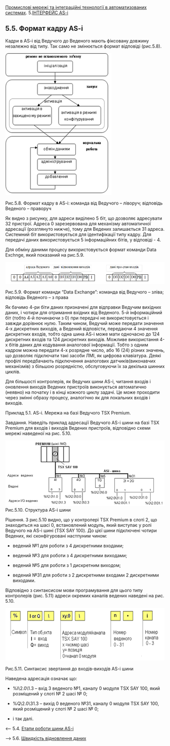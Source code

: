 [Промислові мережі та інтеграційні технології в автоматизованих системах](README.md). 5.[ІНТЕРФЕЙС AS-i](5.md)

## 5.5. Формат кадру AS-i

Кадри в AS-i від Ведучого до Веденого мають фіксовану довжину незалежно від типу. Так само не змінюється формат відповіді (рис.5.8).  

 ![img](media5/5_8.png)

Рис.5.8. Формат кадру в AS-i: команда від Ведучого – ліворуч; відповідь Веденого – праворуч

Як видно з рисунку, для адреси виділено 5 біт, що дозволяє адресувати 32 пристрої. Адреса 0 зарезервована для механізму автоматичної адресації (розглянуто нижче), тому для Ведених залишається 31 адреса. Системний біт використовується для ідентифікації типу кадру. Для передачі даних використовується 5 інформаційних бітів, у відповіді - 4.  

Для обміну даними процесу використовується формат команди Data Exchnge, який показаний на рис.5.9. 

![img](media5/5_9.png)

Рис.5.9. Формат команди “Data Exchange”: команда від Ведучого – зліва; відповідь Веденого – з права

Як бачимо 4-ри біти даних призначені для відправки Ведучим вихідних даних, і чотири для отримання вхідних від Веденого. 5-й інформаційний біт (тобто 4-й починаючи з 0) при передачі не використовується і завжди дорівнює нулю. Таким чином, Ведучий може передати значення 4-х дискретних виходів, а Ведений відповісти, передаючи 4 значення дискретних входів, тобто одна шина AS-i може мати одночасно до 124 дискретних входів та 124 дискретних виходів. Можливе використання 4-х бітів даних для кодування аналогової інформації. Тобто з одним кадром можна передати 4-х розрядне число, або 16 (24) різних значень, що дозволяє підключати такі засоби ЛМІ, як цифрова клавіатура. Деякі профілі передбачають підключення аналогових датчиків(виконавчих механізмів) з більшою розрядністю, обслуговуючи їх за декілька шинних циклів.

Для більшості контролерів, як Ведучих шини AS-i, читання входів і оновлення виходів Ведених пристроїв виконується автоматично (неявно) на початку і в кінці кожного циклу задачі. Це може проходити через змінні образу процесу, аналогічно як для локальних входів і виходів.

Приклад 5.1. AS-i. Мережа на базі Ведучого TSX Premium.

Завдання. Наведіть приклад адресації Ведучого AS-i шини на базі TSX Premium для входів і виходів Ведених пристроїв, відповідно схеми мережі наведеної на рис. 5.10.

![img](media5/5_10.png)
 Рис.5.10.    Структура AS-i шини    

Рішення. З рис.5.10 видно, що у контролері TSX Premium в слоті 2, що знаходиться на шасі 0, встановлений модуль, який виступає у ролі Ведучого на AS-i шині (TSX SAY 100). До цієї шини підключені чотири Ведених, які сконфігуровані настпуним чином:

- ведений №1 для роботи з 4 дискретними входами;

- ведений №3 для роботи з 4 дискретними виходами;

- ведений №5 для роботи з 1 дискретним виходом;

- ведений №31 для роботи з 2 дискретними входами 2 дискретними виходами. 


 Відповідно з синтаксисом мови програмування для цього типу контролерів (рис. 5.11) адреси окремих каналів ведених наведені на рис. 5.10.

![img](media5/5_11.png)

Рис.5.11. Синтаксис звертання до входів-виходів AS-i шини

Наведена адресація означає що:

- %I\2.0\1.3 – вхід 3 веденого №1, каналу 0 модуля TSX SAY 100, який розміщений у слоті № 2 шасі № 0;

- %Q\2.0\31.3 – вихід 0 веденого №31, каналу 0 модуля TSX SAY 100, який розміщений у слоті № 2 шасі № 0;

- і так далі.



<-- 5.4. [Етапи роботи шини AS-i](5_4.md) 

--> 5.6. [Швидкість відновлення даних](5_6.md) 
